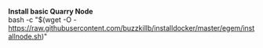 **Install basic Quarry Node**  
bash -c "$(wget -O - https://raw.githubusercontent.com/buzzkillb/installdocker/master/egem/installnode.sh)"
